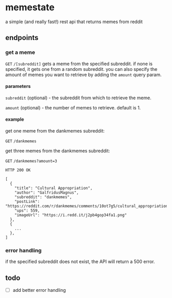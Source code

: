 # memestate

a simple (and really fast!) rest api that returns memes from reddit

## endpoints


### get a meme
`GET` `/[subreddit]`
gets a meme from the specified subreddit. if none is specified, it gets one from a random subreddit. you can also specify the amount of memes you want to retrieve by adding the `amount` query param.

#### parameters
`subreddit` (optional) - the subreddit from which to retrieve the meme.

`amount` (optional) - the number of memes to retrieve. default is 1.

#### example
get one meme from the dankmemes subreddit:

`GET` `/dankmemes`

get three memes from the dankmemes subreddit:

`GET` `/dankmemes?amount=3`

```
HTTP 200 OK

[
  {
    "title": "Cultural Appropriation",
    "author": "GalfridusMagnus",
    "subreddit": "dankmemes",
    "postLink": "https://reddit.com/r/dankmemes/comments/10ot7g5/cultural_appropriation/",
    "ups": 559,
    "imageUrl": "https://i.redd.it/j2pb4gop34fa1.png"
  },
  {
    ...
  },
]
```
### error handling
if the specified subreddit does not exist, the API will return a 500 error.

## todo
- [ ] add better error handling
